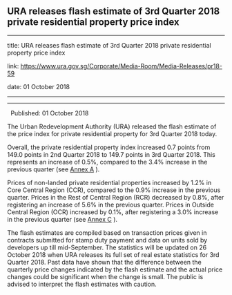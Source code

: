 ## URA releases flash estimate of 3rd Quarter 2018 private residential property price index
---
title: URA releases flash estimate of 3rd Quarter 2018 private residential property price index

link: https://www.ura.gov.sg/Corporate/Media-Room/Media-Releases/pr18-59

date: 01 October 2018

---

----------------------------------------------------------------------------------------

  Published: 01 October 2018

The Urban Redevelopment Authority (URA) released the flash estimate of the price index for private residential property for 3rd Quarter 2018 today.

Overall, the private residential property index increased 0.7 points from 149.0 points in 2nd Quarter 2018 to 149.7 points in 3rd Quarter 2018. This represents an increase of 0.5%, compared to the 3.4% increase in the previous quarter (see [Annex A](https://www.ura.gov.sg/-/media/Corporate/Media-Room/2018/Oct/pr18-59a.pdf) ).

Prices of non-landed private residential properties increased by 1.2% in Core Central Region (CCR), compared to the 0.9% increase in the previous quarter. Prices in the Rest of Central Region (RCR) decreased by 0.8%, after registering an increase of 5.6% in the previous quarter. Prices in Outside Central Region (OCR) increased by 0.1%, after registering a 3.0% increase in the previous quarter (see [Annex C](https://www.ura.gov.sg/-/media/Corporate/Media-Room/2018/Oct/pr18-59c.pdf) ).

The flash estimates are compiled based on transaction prices given in contracts submitted for stamp duty payment and data on units sold by developers up till mid-September. The statistics will be updated on 26 October 2018 when URA releases its full set of real estate statistics for 3rd Quarter 2018. Past data have shown that the difference between the quarterly price changes indicated by the flash estimate and the actual price changes could be significant when the change is small. The public is advised to interpret the flash estimates with caution.